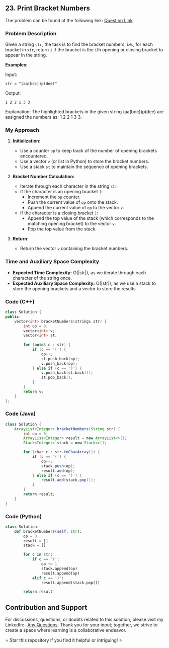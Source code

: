 ## 23. Print Bracket Numbers

The problem can be found at the following link: [Question Link](https://www.geeksforgeeks.org/problems/print-bracket-number4058/1)

### Problem Description

Given a string `str`, the task is to find the bracket numbers, i.e., for each bracket in `str`, return `i` if the bracket is the `i`th opening or closing bracket to appear in the string.

**Examples:**

Input:
```
str = "(aa(bdc))p(dee)"
```
Output:
```
1 2 2 1 3 3
```
Explanation:
The highlighted brackets in the given string (aa(bdc))p(dee) are assigned the numbers as: 1 2 2 1 3 3.

### My Approach

1. **Initialization:**
   - Use a counter `op` to keep track of the number of opening brackets encountered.
   - Use a vector `v` (or list in Python) to store the bracket numbers.
   - Use a stack `st` to maintain the sequence of opening brackets.

2. **Bracket Number Calculation:**
   - Iterate through each character in the string `str`.
   - If the character is an opening bracket `(`:
     - Increment the `op` counter.
     - Push the current value of `op` onto the stack.
     - Append the current value of `op` to the vector `v`.
   - If the character is a closing bracket `)`:
     - Append the top value of the stack (which corresponds to the matching opening bracket) to the vector `v`.
     - Pop the top value from the stack.

3. **Return:**
   - Return the vector `v` containing the bracket numbers.

### Time and Auxiliary Space Complexity

- **Expected Time Complexity:** O(|str|), as we iterate through each character of the string once.
- **Expected Auxiliary Space Complexity:** O(|str|), as we use a stack to store the opening brackets and a vector to store the results.

### Code (C++)

```cpp
class Solution {
public:
    vector<int> bracketNumbers(string& str) {
        int op = 0;
        vector<int> v;
        vector<int> st;
        
        for (auto& c : str) {
            if (c == '(') {
                op++;
                st.push_back(op);
                v.push_back(op);
            } else if (c == ')') {
                v.push_back(st.back());
                st.pop_back();
            }
        }
        return v;
    }
};
```

### Code (Java)

```java
class Solution {
    ArrayList<Integer> bracketNumbers(String str) {
        int op = 0;
        ArrayList<Integer> result = new ArrayList<>();
        Stack<Integer> stack = new Stack<>();

        for (char c : str.toCharArray()) {
            if (c == '(') {
                op++;
                stack.push(op);
                result.add(op);
            } else if (c == ')') {
                result.add(stack.pop());
            }
        }
        return result;
    }
}
```

### Code (Python)

```python
class Solution:
    def bracketNumbers(self, str):
        op = 0
        result = []
        stack = []

        for c in str:
            if c == '(':
                op += 1
                stack.append(op)
                result.append(op)
            elif c == ')':
                result.append(stack.pop())

        return result
```

## Contribution and Support

For discussions, questions, or doubts related to this solution, please visit my LinkedIn:- [Any Questions](https://www.linkedin.com/in/het-patel-8b110525a/). Thank you for your input; together, we strive to create a space where learning is a collaborative endeavor.

⭐ Star this repository if you find it helpful or intriguing! ⭐
